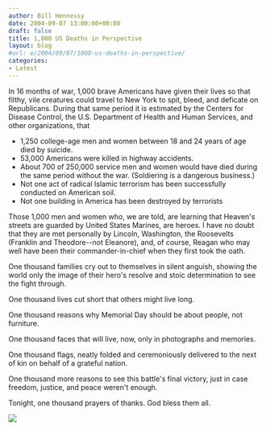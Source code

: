 ```yaml
---
author: Bill Hennessy
date: 2004-09-07 13:00:00+00:00
draft: false
title: 1,000 US Deaths in Perspective
layout: blog
#url: e/2004/09/07/1000-us-deaths-in-perspective/
categories:
- Latest
---
```


In 16 months of war, 1,000 brave Americans have given their lives so that filthy, vile creatures could travel to New York to spit, bleed, and deficate on Republicans. During that same period it is estimated by the Centers for Disease Control, the U.S. Department of Health and Human Services, and other organizations, that  






  * 1,250 college-age men and women between 18 and 24 years of age died by suicide.
  * 53,000 Americans were killed in highway accidents.
  * About 700 of 250,000 service men and women would have died during the same period without the war. (Soldiering is a dangerous business.)
  * Not one act of radical Islamic terrorism has been successfully conducted on American soil.
  * Not one building in America has been destroyed by terrorists


Those 1,000 men and women who, we are told, are learning that Heaven's streets are guarded by United States Marines, are heroes. I have no doubt that they are met personally by Lincoln, Washington, the Roosevelts (Franklin and Theodore--not Eleanore), and, of course, Reagan who may well have been their commander-in-chief when they first took the oath. 




One thousand families cry out to themselves in silent anguish, showing the world only the image of their hero's resolve and stoic determination to see the fight through.




One thousand lives cut short that others might live long.




One thousand reasons why Memorial Day should be about people, not furniture.




One thousand faces that will live, now, only in photographs and memories.




One thousand flags, neatly folded and ceremoniously delivered to the next of kin on behalf of a grateful nation.




One thousand more reasons to see this battle's final victory, just in case freedom, justice, and peace weren't enough. 




Tonight, one thousand prayers of thanks. God bless them all. 

![](https://blog.billhennessy.com/aggbug.aspx?PostID=583)

